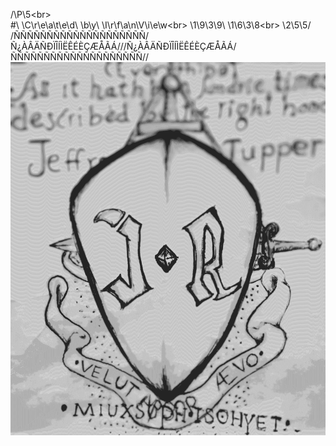 /\P\5\<br><br>
\#\ \C\r\e\a\t\e\d\ \b\y\ \I\r\f\a\n\V\i\e\w\<br>
\1\9\3\9\ \1\6\3\8\<br>
\2\5\5/<br>
/ÑÑÑÑÑÑÑÑÑÑÑÑÑÑÑÑÑÑÑÑ/<br>
Ñ¿ÀÂÄÑÐÏÎÍÌËÊÉÈÇÆÅÃÁ//\/Ñ¿ÀÂÄÑÐÏÎÍÌËÊÉÈÇÆÅÃÁ/<br>
ÑÑÑÑÑÑÑÑÑÑÑÑÑÑÑÑÑÑÑÑ//<br>
<img src="/Cover/Cover.png"></img>
